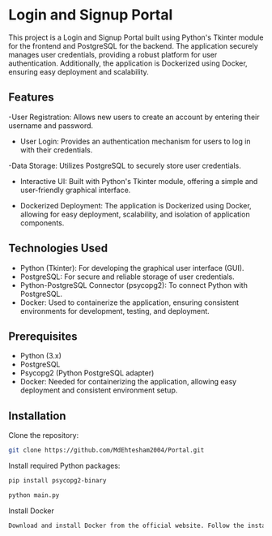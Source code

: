 
# Login and Signup Portal
This project is a Login and Signup Portal built using Python's Tkinter module for the frontend and PostgreSQL for the backend. The application securely manages user credentials, providing a robust platform for user authentication. Additionally, the application is Dockerized using Docker, ensuring easy deployment and scalability.

## Features

-User Registration: Allows new users to create an account by entering their username and password.
- User Login: Provides an authentication mechanism for users to log in with their credentials.

-Data Storage: Utilizes PostgreSQL to securely store user credentials.
- Interactive UI: Built with Python's Tkinter module, offering a simple and user-friendly graphical interface.

- Dockerized Deployment: The application is Dockerized using Docker, allowing for easy deployment, scalability, and isolation of application components.


## Technologies Used

- Python (Tkinter): For developing the graphical user interface (GUI).
- PostgreSQL: For secure and reliable storage of user credentials.
- Python-PostgreSQL Connector (psycopg2): To connect Python with  PostgreSQL.
- Docker: Used to containerize the application, ensuring consistent environments for development, testing, and deployment.

## Prerequisites

- Python (3.x)
- PostgreSQL
- Psycopg2 (Python PostgreSQL adapter)
- Docker: Needed for containerizing the application, allowing easy deployment and consistent environment setup.
## Installation

Clone the repository:
```bash
git clone https://github.com/MdEhtesham2004/Portal.git
```
Install required Python packages:
```bash
pip install psycopg2-binary
```
```bash
python main.py
```
Install Docker 
```bash
Download and install Docker from the official website. Follow the installation instructions for your operating system. Docker will allow you to containerize the application for consistent environment setup and easier deployment.
 ```    